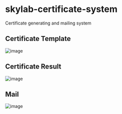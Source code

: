 # skylab-certificate-system
Certificate generating and mailing system

## Certificate Template
![image](https://user-images.githubusercontent.com/64038202/134748451-7f4c1261-2733-4e03-9a33-9533f7b25295.png)

## Certificate Result
![image](https://user-images.githubusercontent.com/64038202/134748429-fb28f36c-45f9-4d28-9b06-e155c66bd705.png)

## Mail
![image](https://user-images.githubusercontent.com/64038202/134748496-449f9bef-195c-4f82-8b23-11d3468fba0c.png)
